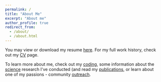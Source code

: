 ```yaml
---
permalink: /
title: "About Me"
excerpt: "About me"
author_profile: true
redirect_from: 
  - /about/
  - /about.html
---
```


You may view or download my resume [here](https://ckrawiec.github.io/files/CKrawiec_resume_07262019.pdf). For my full work history, check out my [CV](/cv/) page.

To learn more about me, check out my [coding](https://ckrawiec.github.io/coding), some information about the [science](/science/) research I've conducted (and read my [publications](/publications/), or learn about one of my passions - community [outreach](/outreach/).
